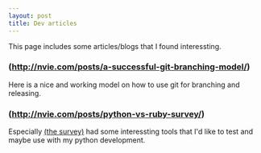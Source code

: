 ```yaml
---
layout: post
title: Dev articles
---
```


This page includes some articles/blogs that I found interessting.

### (http://nvie.com/posts/a-successful-git-branching-model/)
Here is a nice and working model on how to use git for branching and releasing.

### (http://nvie.com/posts/python-vs-ruby-survey/)
Especially [(the survey)](http://goo.gl/j0blw) had some interessting tools
that I'd like to test and maybe use with my python development.

